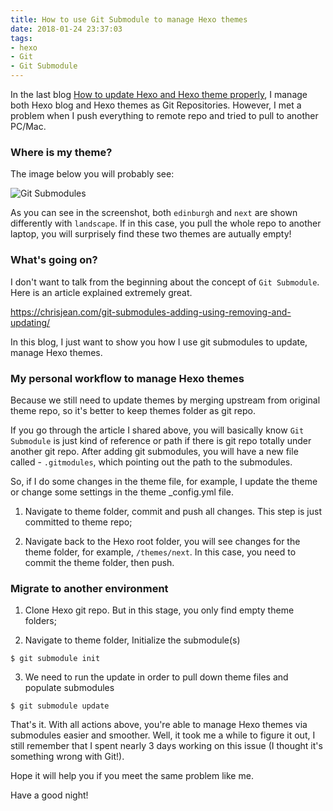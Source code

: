 ```yaml
---
title: How to use Git Submodule to manage Hexo themes
date: 2018-01-24 23:37:03
tags: 
- hexo
- Git
- Git Submodule 
---
```

In the last blog [How to update Hexo and Hexo theme properly](https://dandyxu.me/2018/01/23/How-to-update-Hexo-and-Hexo-theme-properly/ "How to update Hexo and Hexo theme properly"), I manage both Hexo blog and Hexo themes as Git Repositories. However, I met a problem when I push everything to remote repo and tried to pull to another PC/Mac.

### Where is my theme?

<!--more-->

The image below you will probably see:

![Git Submodules](https://s3-eu-west-1.amazonaws.com/dandyxu.me.assets/images/Git_Submodules.png)

As you can see in the screenshot, both `edinburgh` and `next` are shown differently with `landscape`. If in this case, you pull the whole repo to another laptop, you will surprisely find these two themes are autually empty!

### What's going on?

I don't want to talk from the beginning about the concept of `Git Submodule`. Here is an article explained extremely great.

https://chrisjean.com/git-submodules-adding-using-removing-and-updating/

In this blog, I just want to show you how I use git submodules to update, manage Hexo themes.

### My personal workflow to manage Hexo themes

Because we still need to update themes by merging upstream from original theme repo, so it's better to keep themes folder as git repo.

If you go through the article I shared above, you will basically know `Git Submodule` is just kind of reference or path if there is git repo totally under another git repo. After adding git submodules, you will have a new file called - `.gitmodules`, which pointing out the path to the submodules.

So, if I do some changes in the theme file, for example, I update the theme or change some settings in the theme _config.yml file.

1. Navigate to theme folder, commit and push all changes. This step is just committed to theme repo;

2. Navigate back to the Hexo root folder, you will see changes for the theme folder, for example, `/themes/next`. In this case, you need to commit the theme folder, then push.

### Migrate to another environment

1. Clone Hexo git repo. But in this stage, you only find empty theme folders;

2. Navigate to theme folder, Initialize the submodule(s)

`$ git submodule init`

3. We need to run the update in order to pull down theme files and populate submodules

`$ git submodule update`

That's it. With all actions above, you're able to manage Hexo themes via submodules easier and smoother. Well, it took me a while to figure it out, I still remember that I spent nearly 3 days working on this issue (I thought it's something wrong with Git!).

Hope it will help you if you meet the same problem like me.

Have a good night!



